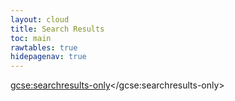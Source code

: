 ```yaml
---
layout: cloud
title: Search Results
toc: main
rawtables: true
hidepagenav: true
---
```

<style>
  .gs-title[style], .gs-title {
    height: 1.5em !important;
    height: 1.5em;
  }
</style>
<script>
  (function() {
    var cx = '013288817511911618469:ouqstys-bl4';
    var gcse = document.createElement('script');
    gcse.type = 'text/javascript';
    gcse.async = true;
    gcse.src = (document.location.protocol == 'https:' ? 'https:' : 'http:') +
        '//www.google.com/cse/cse.js?cx=' + cx;
    var s = document.getElementsByTagName('script')[0];
    s.parentNode.insertBefore(gcse, s);
  })();
</script>
<gcse:searchresults-only></gcse:searchresults-only>
